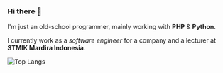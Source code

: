 ### Hi there 👋
I'm just an old-school programmer, mainly working with **PHP** & **Python**.

I currently work as a _software engineer_ for a company and a lecturer at **STMIK Mardira Indonesia**.

![Top Langs](https://github-readme-stats.vercel.app/api/top-langs/?username=pujangga123&layout=compact)
